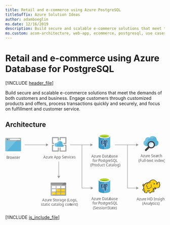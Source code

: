 ```yaml
---
title: Retail and e-commerce using Azure PostgreSQL
titleSuffix: Azure Solution Ideas
author: adamboeglin
ms.date: 12/16/2019
description: Build secure and scalable e-commerce solutions that meet the demands of both customers and business. Engage customers through customized products and offers, process transactions quickly and securely, and focus on fulfillment and customer service.
ms.custom: acom-architecture, web-app, ecommerce, postgresql, use cases, azure, solutions, 'https://azure.microsoft.com/solutions/architecture/retail-and-ecommerce-using-azure-database-for-postgresql/'
---
```

# Retail and e-commerce using Azure Database for PostgreSQL

[!INCLUDE [header_file](../header.md)]

Build secure and scalable e-commerce solutions that meet the demands of both customers and business. Engage customers through customized products and offers, process transactions quickly and securely, and focus on fulfillment and customer service. 

## Architecture

<svg class="architecture-diagram" aria-labelledby="retail-and-ecommerce-using-azure-database-for-postgresql" height="285.39" viewbox="0 0 595.565 285.39"  xmlns="http://www.w3.org/2000/svg">
    <text fill="#5b5b5b" font-family="SegoeUI, Segoe UI" font-size="14" transform="translate(3.797 91.785)">
        B<tspan letter-spacing="-.013em" x="8.025" y="0">r</tspan><tspan x="12.708" y="0">owser</tspan>
    </text>
    <path d="M0 61.653A2.354 2.354 0 002.347 64h53.991a2.354 2.354 0 002.347-2.347V24.915H0z" fill="#59b4d9"/>
    <path d="M56.338 14H2.347A2.354 2.354 0 000 16.347v8.92h58.685v-8.92A2.354 2.354 0 0056.338 14" fill="#a0a1a2"/>
    <path d="M2.347 14A2.354 2.354 0 000 16.347v45.306A2.354 2.354 0 002.347 64H4.93l46.244-50z" fill="#fff" opacity=".2" style="isolation:isolate"/>
    <path fill="#fff" d="M17.305 17.181h38.371v4.514H17.305z"/>
    <circle cx="7.9" cy="19.814" fill="#3999c6" r="2.633"/>
    <text fill="#5b5b5b" font-family="SegoeUI, Segoe UI" font-size="14" transform="translate(321.778 87.285)">
        Azu<tspan letter-spacing="-.013em" x="23.283" y="0">r</tspan><tspan x="27.966" y="0">e Data</tspan><tspan letter-spacing="-.013em" x="67.929" y="0">b</tspan><tspan x="75.975" y="0">ase </tspan><tspan x="3.989" y="16.8">for </tspan><tspan letter-spacing="-.037em" x="25.276" y="16.8">P</tspan><tspan x="32.597" y="16.8">os</tspan><tspan letter-spacing="-.008em" x="46.741" y="16.8">t</tspan><tspan x="51.375" y="16.8">g</tspan><tspan letter-spacing="-.013em" x="59.62" y="16.8">r</tspan><tspan x="64.302" y="16.8">eSQL</tspan><tspan x="-3.845" y="33.6">(P</tspan><tspan letter-spacing="-.013em" x="8.22" y="33.6">r</tspan><tspan x="12.903" y="33.6">oduct Catalog)</tspan>
    </text>
    <text fill="#5b5b5b" font-family="SegoeUI, Segoe UI" font-size="14" transform="translate(321.778 247.285)">
        Azu<tspan letter-spacing="-.013em" x="23.283" y="0">r</tspan><tspan x="27.966" y="0">e Data</tspan><tspan letter-spacing="-.013em" x="67.929" y="0">b</tspan><tspan x="75.975" y="0">ase </tspan><tspan x="3.989" y="16.8">for </tspan><tspan letter-spacing="-.037em" x="25.276" y="16.8">P</tspan><tspan x="32.597" y="16.8">os</tspan><tspan letter-spacing="-.008em" x="46.741" y="16.8">t</tspan><tspan x="51.375" y="16.8">g</tspan><tspan letter-spacing="-.013em" x="59.62" y="16.8">r</tspan><tspan x="64.302" y="16.8">eSQL</tspan><tspan x="5.472" y="33.6">(Session </tspan><tspan letter-spacing="-.032em" x="59.688" y="33.6">S</tspan><tspan x="66.674" y="33.6">ta</tspan><tspan letter-spacing="-.008em" x="78.542" y="33.6">t</tspan><tspan x="83.176" y="33.6">e)</tspan>
    </text>
    <text fill="#5b5b5b" font-family="SegoeUI, Segoe UI" font-size="14" transform="translate(142.145 90.785)">
        Azu<tspan letter-spacing="-.013em" x="23.283" y="0">r</tspan><tspan x="27.966" y="0">e App Se</tspan><tspan letter-spacing=".04em" x="83.207" y="0">r</tspan><tspan x="88.635" y="0">vices</tspan>
    </text>
    <text fill="#5b5b5b" font-family="SegoeUI, Segoe UI" font-size="14" transform="translate(505.337 86.785)">
        Azu<tspan letter-spacing="-.013em" x="23.283" y="0">r</tspan><tspan x="27.966" y="0">e Sea</tspan><tspan letter-spacing="-.013em" x="61.004" y="0">r</tspan><tspan x="65.687" y="0">ch</tspan><tspan x="-7.889" y="16.8">(Full-</tspan><tspan letter-spacing="-.008em" x="23.475" y="16.8">t</tspan><tspan x="28.109" y="16.8">ext index)</tspan>
    </text>
    <text fill="#5b5b5b" font-family="SegoeUI, Segoe UI" font-size="14" transform="translate(138.088 251.785)">
        Azu<tspan letter-spacing="-.013em" x="23.283" y="0">r</tspan><tspan x="27.966" y="0">e </tspan><tspan letter-spacing="-.032em" x="39.122" y="0">S</tspan><tspan letter-spacing="-.008em" x="46.108" y="0">t</tspan><tspan x="50.743" y="0">orage (Logs,</tspan><tspan x="-5.12" y="16.8">static catalog con</tspan><tspan letter-spacing="-.008em" x="102.847" y="16.8">t</tspan><tspan x="107.481" y="16.8">ent)</tspan>
    </text>
    <path fill="none" stroke="#969696" stroke-miterlimit="10" stroke-width="1.5" d="M319.54 40.03h-77.265"/>
    <path fill="#969696" d="M318.008 34.794l9.067 5.236-9.067 5.236V34.794z"/>
    <path fill="none" stroke="#969696" stroke-miterlimit="10" stroke-width="1.5" d="M153.54 40.03H72.275"/>
    <path fill="#969696" d="M152.008 34.794l9.067 5.236-9.067 5.236V34.794z"/>
    <path d="M196.051 61.22h-17.928V43.4h3.672a9.513 9.513 0 01-.648-3.564v-.216h-6.8V65h25.488V49.88h-3.78zM221.323 43.4h3.24v17.928h-17.928v-11.34h-3.78V65h25.488V39.62h-7.992a7.609 7.609 0 01.972 3.564zM178.123 32.6V14.78h17.928v10.368a10.021 10.021 0 013.78-1.728V11h-25.488v25.38h7.344a10.249 10.249 0 012.376-3.672l-5.94-.108zM206.635 22.988V14.78h17.928v17.928h-7.884a13.1 13.1 0 01.54 3.672v.108h11.124V11h-25.488v11.772c.324 0 .54-.108.864-.108a26.751 26.751 0 012.916.324z" fill="#a0a1a2"/>
    <path d="M218.407 43.076a3.987 3.987 0 00-4-4h-.54a11.741 11.741 0 00.432-2.808 10.628 10.628 0 00-20.736-3.348 8.425 8.425 0 00-2.376-.432 7.345 7.345 0 000 14.688h23.544a4.107 4.107 0 003.672-4.1" fill="#59b4d9"/>
    <path d="M195.079 47.18a7.341 7.341 0 013.564-12.312 5.967 5.967 0 012.376-.108 10.713 10.713 0 015.94-8.64 10.181 10.181 0 00-3.24-.54 10.57 10.57 0 00-10.044 7.344 8.425 8.425 0 00-2.376-.432 7.345 7.345 0 000 14.688h3.78z" fill="#fff" opacity=".2" style="isolation:isolate"/>
    <path d="M169.343 228.5a2.131 2.131 0 002.2 2.2h53.592a2.131 2.131 0 002.2-2.2v-38.4h-58z" fill="#a0a1a2"/>
    <path d="M225.139 181.292h-53.592a2.131 2.131 0 00-2.2 2.2v6.612h58V183.5a2.131 2.131 0 00-2.2-2.2" fill="#7a7a7a"/>
    <path fill="#fff" d="M191.151 193.936h14.616v8.816h-14.616z"/>
    <path fill="#fcd116" d="M191.151 205.884h14.616v8.816h-14.616zM208.551 205.884h14.616v8.816h-14.616z"/>
    <path fill="#fff" d="M208.551 193.936h14.616v8.816h-14.616zM173.751 193.936h14.616v8.816h-14.616zM173.751 205.884h14.616v8.816h-14.616z"/>
    <path fill="#fcd116" d="M173.751 217.716h14.616v8.816h-14.616zM191.151 217.716h14.616v8.816h-14.616zM208.551 217.716h14.616v8.816h-14.616z"/>
    <path d="M171.547 181.292a2.37 2.37 0 00-2.2 2.2V228.5a2.37 2.37 0 002.2 2.2h2.436l45.936-49.416z" fill="#fff" opacity=".2" style="isolation:isolate"/>
    <path d="M565.623 22.9c0-.448.112-1.008.112-1.456a14.413 14.413 0 00-14.56-14.336 14.135 14.135 0 00-11.76 5.824 10.426 10.426 0 00-5.824-1.68 10.971 10.971 0 00-10.976 10.868v.9c-4.032 2.128-6.272 5.6-6.272 9.856 0 6.72 5.488 11.984 12.544 11.984H559.8c7.056 0 12.544-5.264 12.544-11.984a10.625 10.625 0 00-6.721-9.976z" fill="#59b4d9"/>
    <path d="M524.183 38.36c0-4.592 2.352-8.176 6.72-10.416v-.9a11.754 11.754 0 0117.808-9.856 15.487 15.487 0 0112.544-6.384A15.172 15.172 0 00551.175 7a14.535 14.535 0 00-11.76 5.936 10.426 10.426 0 00-5.824-1.68 10.971 10.971 0 00-10.976 10.864v.9c-4.032 2.128-6.272 5.6-6.272 9.856a11.877 11.877 0 009.408 11.648 12.584 12.584 0 01-1.568-6.164z" fill="#fff" opacity=".2" style="isolation:isolate"/>
    <path d="M554.759 41.72a9.692 9.692 0 01-9.408 7.392 8.526 8.526 0 01-2.351-.336 10.058 10.058 0 01-3.136-1.456 10.293 10.293 0 01-2.464-2.464 9.8 9.8 0 01-1.456-7.728 9.692 9.692 0 019.408-7.392 8.526 8.526 0 012.352.336 9.758 9.758 0 015.936 4.368 9.232 9.232 0 011.12 7.28" fill="#fff"/>
    <path d="M554.759 41.72a9.692 9.692 0 01-9.408 7.392 8.526 8.526 0 01-2.351-.336 10.058 10.058 0 01-3.136-1.456 10.293 10.293 0 01-2.464-2.464 9.8 9.8 0 01-1.456-7.728 9.692 9.692 0 019.408-7.392 8.526 8.526 0 012.352.336 9.758 9.758 0 015.936 4.368 9.232 9.232 0 011.12 7.28" fill="#59b4d9" opacity=".1" style="isolation:isolate"/>
    <path d="M550.615 31.3a9.5 9.5 0 00-2.912-1.232 8.526 8.526 0 00-2.352-.336 9.692 9.692 0 00-9.408 7.392 9.3 9.3 0 001.456 7.728 7.847 7.847 0 00.9 1.12A25.051 25.051 0 01550.615 31.3" fill="#59b4d9" opacity=".3" style="isolation:isolate"/>
    <path d="M557.223 32.312a13.834 13.834 0 00-8.512-6.272 17.291 17.291 0 00-3.36-.448 13.892 13.892 0 00-13.44 10.528 13.553 13.553 0 001.456 10.192l-10.528 10.64a3.654 3.654 0 000 5.04 3.8 3.8 0 005.152 0l10.528-10.64a14.179 14.179 0 003.584 1.456 17.291 17.291 0 003.36.448A13.892 13.892 0 00558.9 42.728a14.127 14.127 0 00-1.677-10.416zm-2.464 9.408a9.692 9.692 0 01-9.408 7.392 8.526 8.526 0 01-2.351-.336 10.058 10.058 0 01-3.136-1.456 10.293 10.293 0 01-2.464-2.464 9.8 9.8 0 01-1.456-7.728 9.692 9.692 0 019.408-7.392 8.526 8.526 0 012.352.336 9.758 9.758 0 015.936 4.368 9.3 9.3 0 011.119 7.28z" fill="#3e3e3e"/>
    <path d="M537.511 50.792a13.635 13.635 0 01-3.584-3.584c-.224-.336-.336-.56-.56-.9l-.9 1.008-.112.112a2.343 2.343 0 00.448.672 16.758 16.758 0 003.92 4.032 2.676 2.676 0 00.784.336l1.008-1.008c-.444-.332-.668-.444-1.004-.668z" fill="#1e1e1e" opacity=".5" style="isolation:isolate"/>
    <path fill="#fcd116" d="M534.788 181.474l-4.625.793-4.097 1.85-3.568 2.247-3.436 4.097-1.85 1.982-1.851.661-.528-1.189.925-1.19.132-1.718h.661l.528.529-.132-1.718-.66-.529v-.661l-1.586.925-1.586 1.718-.264 1.586.66 1.322.529 2.114 1.189.529h1.322l1.189-.793-.793 4.097.793 4.493-.925 2.114-2.775 3.04.396 1.982 1.454 2.115 2.511 1.718 1.454.264h1.453l-.925 3.965 3.436 1.453 4.361.529 1.454-1.057.132-2.511 1.718-2.775.132-2.247 3.965.397 3.7-.397-3.7 2.247.661 2.643 2.246 3.7 2.379.925 1.718-.661.793-1.585 3.833-2.908.793.661 5.947.264 1.189-1.057.132-1.718-.396-.661-.265-4.625-1.982-3.965.264-1.85 1.19.661 3.436 3.171 1.586.133 1.85-.793 1.85-1.322.925-3.039 5.286.396 3.304-1.321 2.643-2.379 1.85-3.568.529-4.229-.397-4.758-1.057-4.361-1.057-1.454-1.454-.396-2.511 2.775-2.246.793-1.983-3.304-1.982-1.85-1.189-.661-4.229-3.7-3.568-1.85-3.436-.265-4.097.661-3.568 1.322-2.379 1.982-1.983 2.379-1.982.528-3.436 3.304z"/>
    <path fill="#1e1e1e" d="M516.947 197.461l.529.661.132-.793h-.396l-.265.132z"/>
    <path d="M577.738 185.307a14.653 14.653 0 00-1.586-5.286c-.132-.132-.264-.4-.4-.529a5.457 5.457 0 00-1.454-.925 1.96 1.96 0 00-1.718 0c-.132.132-.264.132-.4.264a7.33 7.33 0 00-.793 1.057 9.318 9.318 0 01-.925 1.189 5.128 5.128 0 01-1.454.793 5.128 5.128 0 00-.793-1.454 12.4 12.4 0 00-1.189-1.586l-1.057-1.057-1.189-.793a29.418 29.418 0 01-3.172-2.511c-.4-.4-.925-.793-1.322-1.189a11.711 11.711 0 00-7-3.04 19.132 19.132 0 00-7.929 1.718 13.93 13.93 0 00-3.436 2.114 18.967 18.967 0 00-2.511 2.907 3.91 3.91 0 00-1.322.264 4.69 4.69 0 00-1.586 1.057 8.55 8.55 0 01-1.189 1.057l-1.057 1.057a28.952 28.952 0 00-6.872 1.718 19.8 19.8 0 00-5.683 3.436 9.936 9.936 0 00-1.982 2.114 21.524 21.524 0 00-1.454 2.247l-1.189 1.189a2.742 2.742 0 01-1.322.793 1.023 1.023 0 01-.4.132v-.132a3.389 3.389 0 00.793-2.511c.132.132.132.264.264.4s.132.264.264.4l.264-.264.4.132a5.542 5.542 0 00.132-2.114 1.816 1.816 0 00-.661-1.057c0-.132.132-.132.132-.264a1.91 1.91 0 00.264-.925l-.264-.132.264.132.4-.264-.529.132a8.585 8.585 0 00-3.568 2.247 5.868 5.868 0 00-1.057 1.454 2.949 2.949 0 00-.4 1.718 3.97 3.97 0 00.793 1.454 8.422 8.422 0 00.264.925 1.878 1.878 0 01.264.793 2.746 2.746 0 001.454 1.322 3.221 3.221 0 001.586 0c-.132.661-.132 1.322-.264 1.982a27.663 27.663 0 00.132 3.172 1.676 1.676 0 00.132.793c0 .264.132.529.132.793a1.878 1.878 0 00-.264.793 5.523 5.523 0 01-.529 1.322l-1.057 1.057-.925.925-.264.264a1.625 1.625 0 00-.661 1.85 18.821 18.821 0 00.661 2.114 8.032 8.032 0 001.322 1.85 14.113 14.113 0 003.3 2.114 3.92 3.92 0 002.114.264c0 .132 0 .264-.132.264a6.443 6.443 0 00-.4.925c-.793 1.85 0 2.775 1.322 3.3a12.99 12.99 0 002.114.661c.132 0 .264.132.529.132a19.751 19.751 0 003.7.793c1.454.132 2.775-.264 3.172-1.586a5.816 5.816 0 00.264-1.322v-1.189a7.076 7.076 0 01.925-1.586c0-.132.132-.132.132-.264.264-.529.529-.793.529-1.189v-1.586a15.994 15.994 0 002.511.132h1.322c-.132 0-.264.132-.4.132a.129.129 0 00-.132.132c-1.189.529-1.189 1.718-.793 2.775a6.285 6.285 0 001.454 2.643 10.365 10.365 0 002.643 3.04c1.057.661 2.247.661 3.832-.132a2.746 2.746 0 001.322-1.454c.132-.132.264-.4.4-.529a19.778 19.778 0 011.982-1.586 5.6 5.6 0 01.925-.661 4.4 4.4 0 00.793.4 4.955 4.955 0 001.454.132h3.436a3.823 3.823 0 002.247-.4 2.286 2.286 0 001.057-1.982v-1.057a1.757 1.757 0 00-.4-.925v-2.907a6.633 6.633 0 00-.264-1.586 6.442 6.442 0 00-.529-1.454c-.132-.4-.264-.661-.4-1.057l-.264.132.264-.132a8.084 8.084 0 00-.661-1.586v-.4l.529.529.793.793a9.1 9.1 0 001.718 1.454 3.19 3.19 0 002.247.529 5.239 5.239 0 002.907-1.057 6.459 6.459 0 001.85-2.379c.132-.264.132-.529.264-.793 0-.264.132-.4.132-.661a15.132 15.132 0 004.229.132 11.72 11.72 0 003.832-1.057 9.717 9.717 0 003.832-3.832 14.938 14.938 0 001.85-5.947c-.112-1.584-.244-3.963-.641-6.209zM557.915 201.3c-.4 1.322-1.057 3.568.793 3.965a2.354 2.354 0 001.982-.4 3.724 3.724 0 01-1.718 0 1.159 1.159 0 01-.925-.793c.132.132.4.132.925.264 1.322.264 2.643-.264 2.907-1.322a13.663 13.663 0 01.4-1.586 8.422 8.422 0 00.925.264c-.132.529-.4 1.057-.529 1.718a3.737 3.737 0 01-3.7 2.511c-1.454 0-2.247-.925-3.3-1.718-.661-.529-1.322-1.189-1.982-1.718a14.62 14.62 0 01-4.758-2.379 9.045 9.045 0 003.568 2.775 34.584 34.584 0 01-1.718 6.343c-.264 1.057-2.775 5.154-3.568 5.55-.529.264-3.568 2.907-4.229 3.3a5.93 5.93 0 01-1.454 1.718c-1.982 1.057-3.3-.925-4.361-2.643-.529-.793-1.85-3.04-.661-3.7 1.057-.529 1.718-1.057 2.907-1.718a4.016 4.016 0 00.661.925c0-.4-.132-.661-.132-1.057a3.772 3.772 0 010-1.718c0-.529.132-1.189.132-1.718-.132.661-.529 1.189-.661 1.85a1.191 1.191 0 00-.132.661 21.353 21.353 0 01-7.665.132c-.132-.925-.4-1.982-.529-2.643v4.237a3.008 3.008 0 01-.529 2.114c-.4.793-.661.925-1.322 2.247a11.368 11.368 0 01-.132 2.114c-.4 1.322-3.965.264-4.89 0-1.189-.264-3.568-.793-3.04-2.379a19.168 19.168 0 001.189-4.758 25.648 25.648 0 01-4.493-11.1 13.782 13.782 0 01.529-6.476 17.58 17.58 0 014.625-7.268c3.04-2.643 5.815-3.7 10.308-4.361-1.057 1.189-2.114 2.511-3.3 3.832a20.478 20.478 0 00-2.643 4.229c-1.057 2.114-1.057 2.907.4 4.625 1.189 1.586 1.85 2.247 2.247 3.832a8.559 8.559 0 00-.661 2.775c1.454 1.586 2.511 2.643 3.832 2.907a5.118 5.118 0 003.7-.4c2.643-1.322 5.154-3.172 8.194-3.3 1.454-3.436 1.322-6.343.529-9.779a58.531 58.531 0 01-.793-6.74 17.227 17.227 0 00-.264 6.872c.529 2.907.925 6.079-.529 8.59-2.775.264-5.154 1.85-7.665 3.172a4.364 4.364 0 01-3.172.264c-.793-.132-1.454-.793-2.643-2.114a6.139 6.139 0 01.793-3.04 57.631 57.631 0 013.172-5.418c-1.322 1.718-2.643 3.172-3.7 4.758a12.324 12.324 0 00-1.982-3.172 2.784 2.784 0 01-.4-3.436 14.2 14.2 0 012.643-4.229c2.114-2.379 4.1-4.89 6.476-7.268a5.035 5.035 0 013.428-1.455c1.586-.264 3.04-.529 4.625-.925a26.978 26.978 0 01-4.493.4c1.454-1.85 2.247-2.907 4.625-3.965 5.815-2.511 9.515-2.775 14.008 1.057a31.639 31.639 0 003.436 2.775 5.816 5.816 0 00-1.322.264 5.038 5.038 0 011.982.132c.132.132.4.264.529.4a5.381 5.381 0 011.85 1.586 17.5 17.5 0 011.586 2.643c-.264-.132-.529-.132-.793-.264a.8.8 0 00-.529-.132 1.589 1.589 0 00-1.057.264 4.306 4.306 0 01-1.718.529 1.459 1.459 0 001.057 0h.132c-.132.132-.132.4-.264.661a2.249 2.249 0 00.132.925c0 .132.132.132.132.264-.264.132-.4.132-.661.264a12.736 12.736 0 013.172 0c.132.4.132.661.264 1.057h-.4a1.808 1.808 0 00-1.85-.132c-2.247.529-1.718 1.85-2.775 3.832 1.057-1.322 1.057-2.775 2.775-3.172.4-.132.661-.264.925-.132a2.593 2.593 0 00-1.189 1.189c-.529 1.454-.132 2.511-.793 3.832.661-1.189.661-2.247 1.322-3.568.264-.4 1.057-1.189 1.454-1.189h.4a12.866 12.866 0 01.132 2.114 57.563 57.563 0 01-.529 3.568 9.474 9.474 0 001.189-3.568 10 10 0 000-3.965c-.4-1.85 1.454-1.454 2.511-2.379.793-.661 1.322-1.586 1.982-2.247s1.85.264 2.114 1.057a26.308 26.308 0 011.454 10.572c-.4 3.3-1.982 7-4.89 8.59-3.7 2.114-8.194.793-11.894-.4a9.44 9.44 0 01-1.982-1.057 2.969 2.969 0 01.266 2.382zm-3.3 13.348c-.132 1.322-.529 1.454-1.85 1.454a27.623 27.623 0 01-3.3-.132 7.179 7.179 0 01-1.465-.27c1.189-.925 3.3-4.625 3.7-5.947s.925-2.511 1.189-3.832a7.451 7.451 0 00.529 1.586 7.821 7.821 0 01.661 2.511 25.464 25.464 0 00.132 3.172 2.045 2.045 0 01.4 1.455zm-38.589-27.488a2.109 2.109 0 00-.4 1.057c-.4 1.454.132 2.775-1.189 3.832.661 1.189.529 1.718 1.982 1.189a5.457 5.457 0 001.454-.925c-.132.529-.4 1.057-.529 1.586 0 .132 0 .132-.132.264-1.057.4-2.379.661-2.907-.4a6.543 6.543 0 01-.529-1.718c-1.718-1.716.793-4.095 2.246-4.888zm.132 1.586a.8.8 0 01.132-.529c0-.132 0-.132.132-.264.4.264.4.529.529 1.057-.268-.267-.532-.399-.797-.267zm1.322 15.462a31.234 31.234 0 003.568 7.665 9.105 9.105 0 01-.4 1.057c-1.057 1.454-3.7-.661-4.493-1.454a5.346 5.346 0 01-1.586-2.907c-.132-.661 0-.661.529-1.189l1.982-1.982zm50.347-21.808c0 .132.132.264.132.4l-.132.132c-.132-.132-.264-.4-.4-.529zm-49.161 8.061zm-2.114-3.172zm-3.3 5.022zm18.5 19.427zm32.246-9.779zm11.894-4.493z" fill="#1e1e1e"/>
    <path d="M560.558 185.835a13.744 13.744 0 00-1.982.264c0-.264-.132-.4-.132-.661a1.876 1.876 0 00-1.189-1.057c.4-.264.925-.529 1.322-.793-1.057.529-2.247.4-3.172.925-.793.529-1.85 2.247-2.643 2.907a11.024 11.024 0 001.586-1.057 2.45 2.45 0 00.264.925 2.082 2.082 0 00.925.925 4.134 4.134 0 00-.661 1.322 11.547 11.547 0 015.682-3.7zM551.043 183.853a5.216 5.216 0 013.3-4.1c-3.168.796-3.696 2.118-3.3 4.1zM556.2 198.919c-.132.4-.132 1.057-.264 1.454a5.72 5.72 0 01.661-1.586c.264-.529.4-.529.925-.793a12.28 12.28 0 001.322-.661c-.4 0-1.057.264-1.454.264-.929.132-1.061.397-1.19 1.322zM539.281 181.078c-1.189 1.189-2.247 5.022-2.643 6.608.529-1.322 1.982-4.89 3.04-5.815a2.765 2.765 0 01.793-.529c-.793 1.322-.661 1.586-.4 3.3a6.977 6.977 0 011.85-3.832c1.057-.264 2.114-.661 3.3-1.057-1.322.132-2.511.264-3.832.4-1.183.264-1.447.264-2.108.925z" fill="#1e1e1e"/>
    <path d="M555.008 187.818a.887.887 0 011.586-.793v.132a8.551 8.551 0 00-1.189 1.057.422.422 0 01-.4-.4" fill="#fffacb"/>
    <text fill="#5b5b5b" font-family="SegoeUI, Segoe UI" font-size="14" transform="translate(490.961 247.657)">
        Azu<tspan letter-spacing="-.013em" x="23.283" y="0">r</tspan><tspan x="27.966" y="0">e HD Insight</tspan><tspan x="20.665" y="16.8">(Anal</tspan><tspan letter-spacing=".003em" x="52.356" y="16.8">y</tspan><tspan x="59.172" y="16.8">tics)</tspan>
    </text>
    <path fill="none" stroke="#969696" stroke-miterlimit="10" stroke-width="1.5" d="M286.343 40v162h34.465"/>
    <path fill="#969696" d="M319.276 207.236l9.067-5.236-9.067-5.236v10.472z"/>
    <path fill="none" stroke="#969696" stroke-miterlimit="10" stroke-width="1.5" d="M456.343 40v162h34.465"/>
    <path fill="#969696" d="M489.276 207.236l9.067-5.236-9.067-5.236v10.472z"/>
    <path fill="none" stroke="#969696" stroke-miterlimit="10" stroke-width="1.5" d="M490.54 40.03h-81.265"/>
    <path fill="#969696" d="M489.008 34.794l9.067 5.236-9.067 5.236V34.794z"/>
    <path fill="none" stroke="#969696" stroke-miterlimit="10" stroke-width="1.5" d="M199.675 157.895V102.63"/>
    <path fill="#969696" d="M204.91 156.363l-5.235 9.067-5.236-9.067h10.471z"/>
    <path d="M348.665 7.418v41.411c0 4.359 9.738 7.8 21.678 7.8V7.418z" fill="#3998c5"/>
    <path d="M370.343 56.48h.34c11.867 0 21.338-3.431 21.338-7.777V7.418h-21.678z" fill="#59b3d8"/>
    <path d="M391.682 7.8c0 4.246-9.636 7.8-21.451 7.8s-21.566-3.556-21.566-7.8S358.3 0 370.116 0s21.566 3.556 21.566 7.8" fill="#fff"/>
    <path d="M387.318 7.341c0 2.868-7.685 5.162-17.092 5.162s-17.2-2.293-17.2-5.162 7.685-5.162 17.092-5.162 17.2 2.294 17.2 5.162" fill="#7fb900"/>
    <path d="M383.651 10.438c2.294-.912 3.556-1.95 3.556-3.1 0-2.868-7.685-5.162-17.092-5.162s-17.092 2.294-17.092 5.162c0 1.147 1.376 2.294 3.556 3.1 3.1-1.262 8.029-1.95 13.536-1.95a41.81 41.81 0 0113.536 1.95" fill="#b7d332"/>
    <path d="M382.261 38.559c-3.414.7-3.649-.456-3.649-.456 3.6-5.349 5.112-12.138 3.811-13.8-3.547-4.532-9.692-2.389-9.79-2.333l-.033.006a12.176 12.176 0 00-2.28-.237 5.628 5.628 0 00-3.605 1.079s-10.955-4.513-10.446 5.674c.114 2.166 3.107 16.4 6.683 12.1 1.307-1.572 2.57-2.9 2.57-2.9a3.316 3.316 0 002.166.553l.062-.051a2.387 2.387 0 00.025.613c-.921 1.026-.651 1.21-2.493 1.589-1.863.384-.767 1.067-.055 1.246a3.786 3.786 0 004.226-1.368l-.055.217a6.157 6.157 0 01.57 3.326 9.172 9.172 0 00.213 3.206c.284.773.57 2.514 2.989 2a3.571 3.571 0 003.217-3.431c.1-1.331.342-1.14.352-2.326l.188-.563c.217-1.806.034-2.389 1.279-2.117l.3.026a6.9 6.9 0 002.823-.475c1.518-.7 2.417-1.88.921-1.571z" fill="#336790"/>
    <path d="M367.85 29.623a1.453 1.453 0 00-.494-.154 1.058 1.058 0 00-.727.1.265.265 0 00-.114.177c-.032.228.307.657.731.716a.78.78 0 00.1.007.8.8 0 00.723-.464l.011-.04c.02-.071.001-.215-.23-.342zM377.284 29.267a1.356 1.356 0 00-.49-.01c-.355.051-.7.21-.669.42l.006.021a.723.723 0 00.659.423.74.74 0 00.093-.006.864.864 0 00.486-.267.555.555 0 00.184-.371c-.018-.098-.114-.177-.269-.21z" fill="#fff"/>
    <path d="M383.293 38.515c-.164-.5-.883-.353-1.119-.3-2.4.5-3.079.007-3.219-.131a28.037 28.037 0 003.721-8.365c.665-2.66.652-4.771-.029-5.641a7.776 7.776 0 00-6.043-2.987 11.694 11.694 0 00-4.042.539l-.029.007-.046.016-.041.016a9.41 9.41 0 00-2.14-.278 6.073 6.073 0 00-3.619 1.026 15.831 15.831 0 00-3.461-.87 7.157 7.157 0 00-5.116.921c-1.586 1.125-2.322 3.147-2.179 6.007.07 1.349 2.043 12.093 5.141 13.127a1.893 1.893 0 002.1-.835 56.095 56.095 0 012.394-2.7 3.779 3.779 0 001.8.479 1.619 1.619 0 00.015.19 7.245 7.245 0 00-.325.4c-.414.527-.512.651-1.854.928-.544.114-1.268.324-1.279.863s.746.878 1.193.989a4.075 4.075 0 004.154-1.006 27.674 27.674 0 00.4 6.385 2.973 2.973 0 002.855 2.2 4.586 4.586 0 00.953-.108A3.611 3.611 0 00376.8 46c.2-1.14.539-3.912.684-5.307a3.518 3.518 0 001.279.194 7.076 7.076 0 002.686-.506c.851-.407 2.051-1.23 1.844-1.866zM377.188 40c-.059.779-.509 4.531-.743 5.892a3.017 3.017 0 01-2.836 2.872 2.4 2.4 0 01-3.04-1.51q-.033-.1-.058-.2a33.7 33.7 0 01-.331-7.441.3.3 0 00-.032-.139 1.608 1.608 0 00-.058-.285 1.568 1.568 0 00-.77-.933l-.038-.019a1.14 1.14 0 00-.993-.059 8.076 8.076 0 01.409-1.3l.064-.171c.073-.2.161-.391.255-.607.5-1.117 1.19-2.645.441-6.107a2.106 2.106 0 00-2.421-1.735q-.063.01-.125.025a6.209 6.209 0 00-2.408.859 9.229 9.229 0 012.115-5.633 5.223 5.223 0 013.939-1.482 8.125 8.125 0 015.929 2.589 9.613 9.613 0 012.166 3.558c-1.627-.195-2.721.1-3.259.865-1.14 1.637.665 4.881 1.535 6.441.148.266.3.54.35.657a5.764 5.764 0 00.921 1.463 3.114 3.114 0 01.307.424l-.074.021c-.461.124-1.322.366-1.244 1.945zm-15.973.844c-1.02-.336-2.152-2.385-3.188-5.757a36.834 36.834 0 01-1.444-6.588c-.129-2.588.5-4.395 1.882-5.371a5.59 5.59 0 013.257-.876 14.088 14.088 0 014.25.772 2.63 2.63 0 00-.2.18c-2.368 2.39-2.284 6.494-2.28 6.666v.02a19.726 19.726 0 01-.069 3.839 4.221 4.221 0 001.112 3.534 3.679 3.679 0 00.378.336 58.987 58.987 0 00-2.309 2.615c-.48.574-.937.779-1.393.628zm3.423-7a20.524 20.524 0 00.08-3.939 4.8 4.8 0 013.193-1 1.382 1.382 0 011.162 1.209c.7 3.26.092 4.622-.4 5.718-.095.211-.193.429-.274.644l-.064.171a10.027 10.027 0 00-.412 1.265 3.1 3.1 0 01-2.327-.99 3.678 3.678 0 01-.957-3.084zm3.347 5.14a.307.307 0 00.03-.038.523.523 0 01.7-.169l.051.026a.959.959 0 01.416 1.254 3.479 3.479 0 01-3.893 1.254 1.674 1.674 0 01-.729-.358 1.746 1.746 0 01.767-.276c1.5-.307 1.71-.509 2.22-1.154.114-.146.255-.325.445-.536zm9.612-3.093c-.059-.145-.192-.381-.374-.709l-.008-.014c-.745-1.335-2.488-4.462-1.568-5.778a2.085 2.085 0 011.807-.656 7.5 7.5 0 01.987.074 8.153 8.153 0 01-.124 1.31 10.892 10.892 0 00-.148 1.387 10.416 10.416 0 00.114 1.571 5.552 5.552 0 01-.352 3.451 4.186 4.186 0 01-.333-.64zm4.156-5.685a31.493 31.493 0 01-3.267 7.253 4.028 4.028 0 00-.194-.251l-.073-.093-.021-.025a5.827 5.827 0 00.57-4.1 9.9 9.9 0 01-.1-1.467 10.483 10.483 0 01.143-1.316 7.952 7.952 0 00.13-1.6.523.523 0 00.017-.2 9.767 9.767 0 00-5.594-6.4c5.106-1.247 7.754 1.3 8.666 2.456.684.87.583 2.911-.273 5.746zm-3.408 8.438a1.837 1.837 0 00.228-.075 1.544 1.544 0 00.16.122 5.1 5.1 0 003.576.13 1.95 1.95 0 01.328-.043 4.073 4.073 0 01-1.444 1.026 5.6 5.6 0 01-3.561.263c-.062-.036-.075-.063-.076-.07-.064-1.108.371-1.23.8-1.349z" fill="#fff"/>
    <path d="M348.665 171.418v41.411c0 4.359 9.738 7.8 21.678 7.8v-49.211z" fill="#3998c5"/>
    <path d="M370.343 220.48h.34c11.867 0 21.338-3.431 21.338-7.777v-41.285h-21.678z" fill="#59b3d8"/>
    <path d="M391.682 171.8c0 4.246-9.636 7.8-21.451 7.8s-21.566-3.556-21.566-7.8 9.636-7.8 21.451-7.8 21.566 3.556 21.566 7.8" fill="#fff"/>
    <path d="M387.318 171.341c0 2.868-7.685 5.162-17.092 5.162s-17.2-2.293-17.2-5.162 7.685-5.162 17.092-5.162 17.2 2.294 17.2 5.162" fill="#7fb900"/>
    <path d="M383.651 174.438c2.294-.912 3.556-1.95 3.556-3.1 0-2.868-7.685-5.162-17.092-5.162s-17.092 2.294-17.092 5.162c0 1.147 1.376 2.294 3.556 3.1 3.1-1.262 8.029-1.95 13.536-1.95a41.81 41.81 0 0113.536 1.95" fill="#b7d332"/>
    <path d="M382.261 202.559c-3.414.7-3.649-.456-3.649-.456 3.6-5.349 5.112-12.138 3.811-13.8-3.547-4.532-9.692-2.389-9.79-2.333l-.033.006a12.176 12.176 0 00-2.28-.237 5.628 5.628 0 00-3.605 1.079s-10.955-4.513-10.446 5.674c.114 2.166 3.107 16.4 6.683 12.1 1.307-1.572 2.57-2.9 2.57-2.9a3.316 3.316 0 002.166.553l.062-.051a2.387 2.387 0 00.025.613c-.921 1.026-.651 1.21-2.493 1.589-1.863.384-.767 1.067-.055 1.246a3.786 3.786 0 004.226-1.368l-.055.217a6.157 6.157 0 01.57 3.326 9.172 9.172 0 00.213 3.206c.284.773.57 2.514 2.989 2a3.571 3.571 0 003.217-3.431c.1-1.331.342-1.14.352-2.326l.188-.563c.217-1.806.034-2.389 1.279-2.117l.3.026a6.9 6.9 0 002.823-.475c1.518-.7 2.417-1.88.921-1.571z" fill="#336790"/>
    <path d="M367.85 193.623a1.453 1.453 0 00-.494-.154 1.058 1.058 0 00-.727.1.265.265 0 00-.114.177c-.032.228.307.657.731.716a.78.78 0 00.1.007.8.8 0 00.723-.464l.011-.04c.02-.071.001-.215-.23-.342zM377.284 193.267a1.356 1.356 0 00-.49-.01c-.355.051-.7.21-.669.42l.006.021a.723.723 0 00.659.423.74.74 0 00.093-.006.864.864 0 00.486-.267.555.555 0 00.184-.371c-.018-.098-.114-.177-.269-.21z" fill="#fff"/>
    <path d="M383.293 202.515c-.164-.5-.883-.353-1.119-.3-2.4.5-3.079.007-3.219-.131a28.037 28.037 0 003.721-8.365c.665-2.66.652-4.771-.029-5.641a7.776 7.776 0 00-6.043-2.987 11.694 11.694 0 00-4.042.539l-.029.007-.046.016-.041.016a9.41 9.41 0 00-2.14-.278 6.073 6.073 0 00-3.619 1.026 15.831 15.831 0 00-3.461-.87 7.157 7.157 0 00-5.116.921c-1.586 1.125-2.322 3.147-2.179 6.007.07 1.349 2.043 12.093 5.141 13.127a1.893 1.893 0 002.1-.835 56.095 56.095 0 012.394-2.7 3.779 3.779 0 001.8.479 1.619 1.619 0 00.015.19 7.245 7.245 0 00-.325.4c-.414.527-.512.651-1.854.928-.544.114-1.268.324-1.279.863s.746.878 1.193.989a4.075 4.075 0 004.154-1.006 27.674 27.674 0 00.4 6.385 2.973 2.973 0 002.855 2.2 4.586 4.586 0 00.953-.108A3.611 3.611 0 00376.8 210c.2-1.14.539-3.912.684-5.307a3.518 3.518 0 001.279.194 7.076 7.076 0 002.686-.506c.851-.407 2.051-1.23 1.844-1.866zm-6.1 1.482c-.059.779-.509 4.531-.743 5.892a3.017 3.017 0 01-2.836 2.872 2.4 2.4 0 01-3.04-1.51q-.033-.1-.058-.2a33.7 33.7 0 01-.331-7.441.3.3 0 00-.032-.139 1.608 1.608 0 00-.058-.285 1.568 1.568 0 00-.77-.933l-.038-.019a1.14 1.14 0 00-.993-.059 8.076 8.076 0 01.409-1.3l.064-.171c.073-.2.161-.391.255-.607.5-1.117 1.19-2.645.441-6.107a2.106 2.106 0 00-2.421-1.735q-.063.01-.125.025a6.209 6.209 0 00-2.408.859 9.229 9.229 0 012.115-5.633 5.223 5.223 0 013.939-1.482 8.125 8.125 0 015.929 2.589 9.613 9.613 0 012.166 3.558c-1.627-.195-2.721.1-3.259.865-1.14 1.637.665 4.881 1.535 6.441.148.266.3.54.35.657a5.764 5.764 0 00.918 1.474 3.114 3.114 0 01.307.424l-.074.021c-.461.124-1.322.366-1.244 1.945zm-15.973.844c-1.02-.336-2.152-2.385-3.188-5.757a36.834 36.834 0 01-1.444-6.588c-.129-2.588.5-4.395 1.882-5.371a5.59 5.59 0 013.257-.876 14.088 14.088 0 014.25.772 2.63 2.63 0 00-.2.18c-2.368 2.39-2.284 6.494-2.28 6.666v.02a19.726 19.726 0 01-.069 3.839 4.221 4.221 0 001.112 3.534 3.679 3.679 0 00.378.336 58.987 58.987 0 00-2.309 2.615c-.48.574-.937.779-1.393.628zm3.423-7a20.524 20.524 0 00.08-3.939 4.8 4.8 0 013.193-1 1.382 1.382 0 011.162 1.209c.7 3.26.092 4.622-.4 5.718-.095.211-.193.429-.274.644l-.064.171a10.027 10.027 0 00-.412 1.265 3.1 3.1 0 01-2.327-.99 3.678 3.678 0 01-.957-3.084zm3.347 5.14a.307.307 0 00.03-.038.523.523 0 01.7-.169l.051.026a.959.959 0 01.416 1.254 3.479 3.479 0 01-3.893 1.254 1.674 1.674 0 01-.729-.358 1.746 1.746 0 01.767-.276c1.5-.307 1.71-.509 2.22-1.154.114-.146.255-.325.445-.536zm9.612-3.093c-.059-.145-.192-.381-.374-.709l-.008-.014c-.745-1.335-2.488-4.462-1.568-5.778a2.085 2.085 0 011.807-.656 7.5 7.5 0 01.987.074 8.153 8.153 0 01-.124 1.31 10.892 10.892 0 00-.148 1.387 10.416 10.416 0 00.114 1.571 5.552 5.552 0 01-.352 3.451 4.186 4.186 0 01-.333-.64zm4.156-5.685a31.493 31.493 0 01-3.267 7.253 4.028 4.028 0 00-.194-.251l-.073-.093-.021-.025a5.827 5.827 0 00.57-4.1 9.9 9.9 0 01-.1-1.467 10.483 10.483 0 01.143-1.316 7.952 7.952 0 00.13-1.6.523.523 0 00.017-.2 9.767 9.767 0 00-5.594-6.4c5.106-1.247 7.754 1.3 8.666 2.456.684.87.583 2.911-.273 5.746zm-3.408 8.438a1.837 1.837 0 00.228-.075 1.544 1.544 0 00.16.122 5.1 5.1 0 003.576.13 1.95 1.95 0 01.328-.043 4.073 4.073 0 01-1.444 1.026 5.6 5.6 0 01-3.561.263c-.062-.036-.075-.063-.076-.07-.064-1.108.371-1.23.8-1.349z" fill="#fff"/>
</svg>

[!INCLUDE [js_include_file](../../_js/index.md)]
